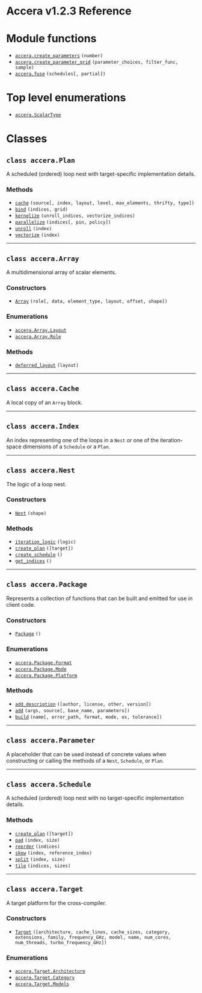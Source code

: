 [//]: # (Project: Accera)
[//]: # (Version: v1.2.3)

# Accera v1.2.3 Reference

# Module functions
* [`accera.create_parameters`](functions/create_parameters.md) `(number)`
* [`accera.create_parameter_grid`](functions/create_parameter_grid.md) `(parameter_choices, filter_func, sample)`
* [`accera.fuse`](functions/fuse.md) `(schedules[, partial])`

# Top level enumerations
* [`accera.ScalarType`](<enumerations/ScalarType.md>)

# Classes

## `class accera.Plan`
A scheduled (ordered) loop nest with target-specific implementation details.

### Methods
* [`cache`](<classes/Plan/cache.md>) `(source[, index, layout, level, max_elements, thrifty, type])`
* [`bind`](<classes/Plan/bind.md>) `(indices, grid)`
* [`kernelize`](<classes/Plan/kernelize.md>) `(unroll_indices, vectorize_indices)`
* [`parallelize`](<classes/Plan/parallelize.md>) `(indices[, pin, policy])`
* [`unroll`](<classes/Plan/unroll.md>) `(index)`
* [`vectorize`](<classes/Plan/vectorize.md>) `(index)`

---

## `class accera.Array`
A multidimensional array of scalar elements.

### Constructors
* [`Array`](<classes/Array/Array.md>) `(role[, data, element_type, layout, offset, shape])`

### Enumerations
* [`accera.Array.Layout`](<classes/Array/Layout.md>)
* [`accera.Array.Role`](<classes/Array/Role.md>)

### Methods
* [`deferred_layout`](<classes/Array/deferred_layout.md>) `(layout)`

---

## `class accera.Cache`

A local copy of an `Array` block.

---

## `class accera.Index`

An index representing one of the loops in a `Nest` or one of the iteration-space dimensions of a `Schedule` or a `Plan`.

---

## `class accera.Nest`

The logic of a loop nest.

### Constructors
* [`Nest`](<classes/Nest/Nest.md>) `(shape)`

### Methods
* [`iteration_logic`](<classes/Nest/iteration_logic.md>) `(logic)`
* [`create_plan`](<classes/Nest/create_plan.md>) `([target])`
* [`create_schedule`](<classes/Nest/create_schedule.md>) `()`
* [`get_indices`](<classes/Nest/get_indices.md>) `()`

---

## `class accera.Package`

Represents a collection of functions that can be built and emitted for use in client code.

### Constructors
* [`Package`](<classes/Package/Package.md>) `()`

### Enumerations
* [`accera.Package.Format`](<classes/Package/Format.md>)
* [`accera.Package.Mode`](<classes/Package/Mode.md>)
* [`accera.Package.Platform`](<classes/Package/Platform.md>)

### Methods
* [`add_description`](<classes/Package/add_description.md>) `([author, license, other, version])`
* [`add`](<classes/Package/add.md>) `(args, source[, base_name, parameters])`
* [`build`](<classes/Package/build.md>) `(name[, error_path, format, mode, os, tolerance])`

---

## `class accera.Parameter`

A placeholder that can be used instead of concrete values when constructing or calling the methods of a `Nest`, `Schedule`, or `Plan`.

---

## `class accera.Schedule`

A scheduled (ordered) loop nest with no target-specific implementation details.

### Methods
* [`create_plan`](<classes/Schedule/create_plan.md>) `([target])`
* [`pad`](<classes/Schedule/pad.md>) `(index, size)`
* [`reorder`](<classes/Schedule/reorder.md>) `(indices)`
* [`skew`](<classes/Schedule/skew.md>) `(index, reference_index)`
* [`split`](<classes/Schedule/split.md>) `(index, size)`
* [`tile`](<classes/Schedule/tile.md>) `(indices, sizes)`

---

## `class accera.Target`

A target platform for the cross-compiler.

### Constructors
* [`Target`](<classes/Target/Target.md>) `([architecture, cache_lines, cache_sizes, category, extensions, family, frequency_GHz, model, name, num_cores, num_threads, turbo_frequency_GHz])`

### Enumerations
* [`accera.Target.Architecture`](<classes/Target/Architecture.md>)
* [`accera.Target.Category`](<classes/Target/Category.md>)
* [`accera.Target.Models`](<classes/Target/Model.md>)

<div style="page-break-after: always;"></div>



